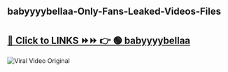 
 ## babyyyybellaa-Only-Fans-Leaked-Videos-Files

# <h2><a href="https://mediaupload.pro?babyyyybellaa">🔗 Click to LINKS ⏩⏩ 👉 🟢 babyyyybellaa </a></h2>

<a href="https://mediaupload.pro?babyyyybellaa" rel="nofollow" data-target="animated-image.originalLink"><img src="https://i.ibb.co.com/xMMVF88/686577567.gif" alt="Viral Video Original" style="max-width: 100%; display: inline-block;" data-target="animated-image.originalImage"></a>